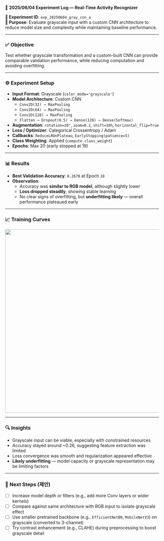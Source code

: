 📅 **2025/06/04 Experiment Log — Real-Time Activity Recognizer**

**🧪 Experiment ID**: `exp_20250604_gray_cnn_a`  
**🎯 Purpose**: Evaluate grayscale input with a custom CNN architecture to reduce model size and complexity while maintaining baseline performance.

---

### ✅ Objective  
Test whether grayscale transformation and a custom-built CNN can provide comparable validation performance, while reducing computation and avoiding overfitting.

---

### ⚙️ Experiment Setup  
- **Input Format**: Grayscale (`color_mode='grayscale'`)  
- **Model Architecture**: Custom CNN  
  - `Conv2D(32) → MaxPooling`  
  - `Conv2D(64) → MaxPooling`  
  - `Conv2D(128) → MaxPooling`  
  - `Flatten → Dropout(0.5) → Dense(128) → Dense(Softmax)`  
- **Augmentation**: `rotation=20°`, `zoom=0.2`, `shift=10%`, `horizontal_flip=True`  
- **Loss / Optimizer**: Categorical Crossentropy / Adam  
- **Callbacks**: `ReduceLROnPlateau`, `EarlyStopping(patience=5)`  
- **Class Weighting**: Applied (`compute_class_weight`)  
- **Epochs**: Max 20 (early stopped at 19)  

---

### 📊 Results  
- **Best Validation Accuracy**: `0.2678` at Epoch `18`  
- **Observation**:  
  - Accuracy was **similar to RGB model**, although slightly lower  
  - **Loss dropped steadily**, showing stable learning  
  - No clear signs of overfitting, but **underfitting likely** — overall performance plateaued early

---

### 📈 Training Curves  
<p align="center">
  <img src="https://github.com/hojjang98/CV-Projects/blob/main/real-time-daily-activity-recognizer/figures/20250604_gray_cnn_a.png" width="600"/>
</p>

---

### 🔍 Insights  
- Grayscale input can be viable, especially with constrained resources  
- Accuracy stayed around ~0.26, suggesting feature extraction was limited  
- Loss convergence was smooth and regularization appeared effective  
- **Likely underfitting** — model capacity or grayscale representation may be limiting factors

---

### 🧭 Next Steps (제안)
- [ ] Increase model depth or filters (e.g., add more Conv layers or wider kernels)  
- [ ] Compare against same architecture with RGB input to isolate grayscale effect  
- [ ] Use smaller pretrained backbone (e.g., `EfficientNetB0`, `MobileNetV3`) on grayscale (converted to 3-channel)  
- [ ] Try contrast enhancement (e.g., CLAHE) during preprocessing to boost grayscale detail
